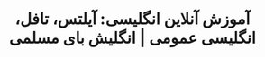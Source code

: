 ---
title: "آموزش آنلاین انگلیسی: آیلتس، تافل، انگلیسی عمومی | انگلیش بای مسلمی"
brand: "انگلیش بای مسلمی"
slogan: "مسیر شما به تسلط بر زبان انگلیسی و موفقیت در دنیای واقعی"
draft: false
services:
  - name: "آمادگی آزمون آیلتس"
    icon: "school"
    description: "با استراتژی‌های اثبات‌شده و راهنمایی شخصی، در آزمون آیلتس به نمره دلخواه خود برسید. پتانسیل تحصیلی جهانی خود را آزاد کنید."
    url: "/fa/ielts/"
  - name: "آمادگی آزمون تافل iBT"
    icon: "language"
    description: "با دروس جامع و تمرین‌های واقعی، برای آزمون تافل آماده شوید و در محیط‌های آکادمیک و حرفه‌ای بین‌المللی بدرخشید. پل شما به ارتباطات بین‌المللی."
    url: "/fa/toefl/"
  - name: "تسلط بر انگلیسی عمومی"
    icon: "book"
    description: "پایه‌ای قوی در گرامر، لغات و مهارت‌های ارتباطی انگلیسی برای زندگی روزمره و موفقیت حرفه‌ای بسازید. تسلط جامع بر زبان."
    url: "/fa/general-english/"
  - name: "مرکز آموزش رایگان انگلیسی"
    icon: "library_books"
    description: "به مجموعه‌ای از منابع آموزشی رایگان، مواد تمرینی و نکات تخصصی برای تسریع پیشرفت خود دسترسی پیدا کنید. منابع نامحدود، هزینه صفر."
    url: "/fa/hub/"
  - name: "از متخصصان انگلیسی ما بپرسید"
    icon: "help_outline"
    description: "سوالی دارید؟ تیم دوستانه ما اینجا است تا شما را در مسیر یادگیری انگلیسی راهنمایی کند. امروز با ما تماس بگیرید!"
    url: "/fa/contact/"
  - name: "وبلاگ آموزش انگلیسی"
    image: "/images/icons/newspaper.svg"
    description: "وبلاگ ما را برای مقالات آموزنده، نکات مطالعه و آخرین اخبار در مورد یادگیری انگلیسی و آمادگی آزمون کاوش کنید."
    url: "/fa/blog/"
---